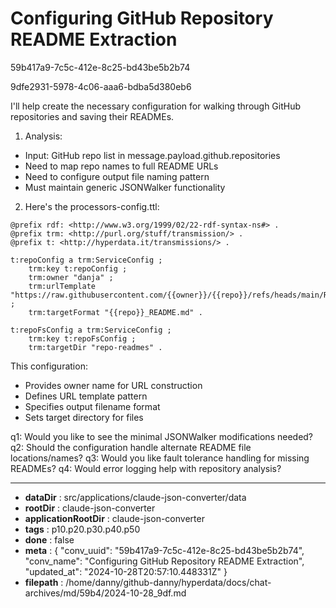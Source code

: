 # Configuring GitHub Repository README Extraction

59b417a9-7c5c-412e-8c25-bd43be5b2b74

9dfe2931-5978-4c06-aaa6-bdba5d380eb6

 I'll help create the necessary configuration for walking through GitHub repositories and saving their READMEs.

1. Analysis:
- Input: GitHub repo list in message.payload.github.repositories 
- Need to map repo names to full README URLs
- Need to configure output file naming pattern
- Must maintain generic JSONWalker functionality

2. Here's the processors-config.ttl:

```turtle
@prefix rdf: <http://www.w3.org/1999/02/22-rdf-syntax-ns#> .
@prefix trm: <http://purl.org/stuff/transmission/> .
@prefix t: <http://hyperdata.it/transmissions/> .

t:repoConfig a trm:ServiceConfig ;
    trm:key t:repoConfig ;
    trm:owner "danja" ;
    trm:urlTemplate "https://raw.githubusercontent.com/{{owner}}/{{repo}}/refs/heads/main/README.md" ;
    trm:targetFormat "{{repo}}_README.md" .

t:repoFsConfig a trm:ServiceConfig ;
    trm:key t:repoFsConfig ; 
    trm:targetDir "repo-readmes" .
```

This configuration:
- Provides owner name for URL construction
- Defines URL template pattern
- Specifies output filename format
- Sets target directory for files

q1: Would you like to see the minimal JSONWalker modifications needed?
q2: Should the configuration handle alternate README file locations/names?
q3: Would you like fault tolerance handling for missing READMEs?
q4: Would error logging help with repository analysis?

---

* **dataDir** : src/applications/claude-json-converter/data
* **rootDir** : claude-json-converter
* **applicationRootDir** : claude-json-converter
* **tags** : p10.p20.p30.p40.p50
* **done** : false
* **meta** : {
  "conv_uuid": "59b417a9-7c5c-412e-8c25-bd43be5b2b74",
  "conv_name": "Configuring GitHub Repository README Extraction",
  "updated_at": "2024-10-28T20:57:10.448331Z"
}
* **filepath** : /home/danny/github-danny/hyperdata/docs/chat-archives/md/59b4/2024-10-28_9df.md